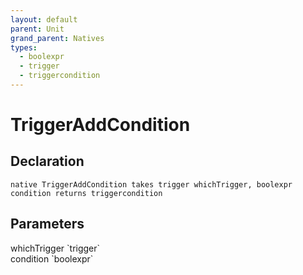 ```yaml
---
layout: default
parent: Unit
grand_parent: Natives
types:
  - boolexpr
  - trigger
  - triggercondition
---
```


# TriggerAddCondition

## Declaration

```
native TriggerAddCondition takes trigger whichTrigger, boolexpr condition returns triggercondition
```

## Parameters
<dl>
  <dt>whichTrigger `trigger`</dt>
  <dd></dd>

  <dt>condition `boolexpr`</dt>
  <dd></dd>
</dl>